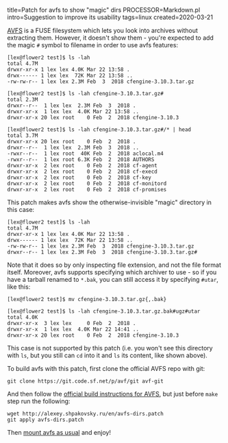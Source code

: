 title=Patch for avfs to show "magic" dirs
PROCESSOR=Markdown.pl
intro=Suggestion to improve its usability
tags=linux
created=2020-03-21

[AVFS][] is a FUSE filesystem which lets you look into archives without extracting them.
However, it doesn't show them - you're expected to add the magic `#` symbol to filename in order to use avfs features:

	[lex@flower2 test]$ ls -lah
	total 4.7M
	drwxr-xr-x 1 lex lex 4.0K Mar 22 13:58 .
	drwx------ 1 lex lex  72K Mar 22 13:58 ..
	-rw-rw-r-- 1 lex lex 2.3M Feb  3  2018 cfengine-3.10.3.tar.gz

	[lex@flower2 test]$ ls -lah cfengine-3.10.3.tar.gz#
	total 2.3M
	drwxr--r--  1 lex lex  2.3M Feb  3  2018 .
	drwxr-xr-x  1 lex lex  4.0K Mar 22 13:58 ..
	drwxr-xr-x 20 lex root    0 Feb  2  2018 cfengine-3.10.3

	[lex@flower2 test]$ ls -lah cfengine-3.10.3.tar.gz#/* | head
	total 3.7M
	drwxr-xr-x 20 lex root    0 Feb  2  2018 .
	drwxr--r--  1 lex lex  2.3M Feb  3  2018 ..
	-rwxr--r--  1 lex root  40K Feb  2  2018 aclocal.m4
	-rwxr--r--  1 lex root 6.3K Feb  2  2018 AUTHORS
	drwxr-xr-x  2 lex root    0 Feb  2  2018 cf-agent
	drwxr-xr-x  2 lex root    0 Feb  2  2018 cf-execd
	drwxr-xr-x  2 lex root    0 Feb  2  2018 cf-key
	drwxr-xr-x  2 lex root    0 Feb  2  2018 cf-monitord
	drwxr-xr-x  2 lex root    0 Feb  2  2018 cf-promises

This patch makes avfs show the otherwise-invisible "magic" directory in this case:

	[lex@flower2 test]$ ls -lah
	total 4.7M
	drwxr-xr-x 1 lex lex 4.0K Mar 22 13:58 .
	drwx------ 1 lex lex  72K Mar 22 13:58 ..
	-rw-rw-r-- 1 lex lex 2.3M Feb  3  2018 cfengine-3.10.3.tar.gz
	drwxr--r-- 1 lex lex 2.3M Feb  3  2018 cfengine-3.10.3.tar.gz#

Note that it does so by only inspecting file extension, and not the file format itself.
Moreover, avfs supports specifying which archiver to use - so if you have a tarball renamed to `*.bak`, you can still access it by specifying `#utar`, like this:

	[lex@flower2 test]$ mv cfengine-3.10.3.tar.gz{,.bak}

	[lex@flower2 test]$ ls -lah cfengine-3.10.3.tar.gz.bak#ugz#utar
	total 4.0K
	drwxr-xr-x  3 lex lex     0 Feb  2  2018 .
	drwxr-xr-x  1 lex lex  4.0K Mar 22 14:41 ..
	drwxr-xr-x 20 lex root    0 Feb  2  2018 cfengine-3.10.3

This case is not supported by this patch (i.e. you won't see this directory with `ls`, but you still can `cd` into it and `ls` its content, like shown above).

To build avfs with this patch, first clone the official AVFS repo with git:

	git clone https://git.code.sf.net/p/avf/git avf-git

And then follow the [official build instructions for AVFS][build], but just before `make` step run the following:

	wget http://alexey.shpakovsky.ru/en/avfs-dirs.patch
	git apply avfs-dirs.patch

Then [mount avfs as usual][test] and enjoy!

[AVFS]: http://avf.sourceforge.net/
[build]: https://sourceforge.net/p/avf/git/ci/master/tree/doc/README.avfs-fuse#l11
[test]: https://sourceforge.net/p/avf/git/ci/master/tree/doc/README.avfs-fuse#l60
